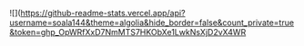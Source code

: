 ![](https://github-readme-stats.vercel.app/api?username=soala144&theme=algolia&hide_border=false&count_private=true&token=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

